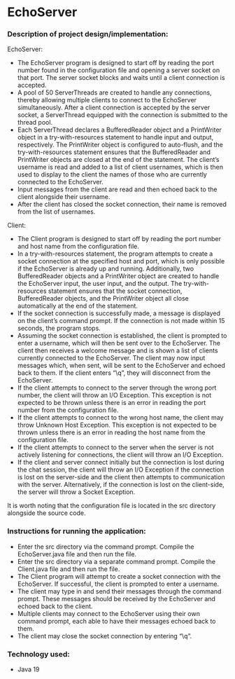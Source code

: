# EchoServer

### Description of project design/implementation:  
EchoServer:
-	The EchoServer program is designed to start off by reading the port number found in the configuration file and opening a server socket on that port. The server socket blocks and waits until a client connection is accepted. 
-	A pool of 50 ServerThreads are created to handle any connections, thereby allowing multiple clients to connect to the EchoServer simultaneously.  After a client connection is accepted by the server socket, a ServerThread equipped with the connection is submitted to the thread pool. 
-	Each ServerThread declares a BufferedReader object and a PrintWriter object in a try-with-resources statement to handle input and output, respectively. The PrintWriter object is configured to auto-flush, and the try-with-resources statement ensures that the BufferedReader and PrintWriter objects are closed at the end of the statement. The client’s username is read and added to a list of client usernames, which is then used to display to the client the names of those who are currently connected to the EchoServer. 
-	Input messages from the client are read and then echoed back to the client alongside their username. 
-	After the client has closed the socket connection, their name is removed from the list of usernames. 

Client:
-	The Client program is designed to start off by reading the port number and host name from the configuration file.
-	In a try-with-resources statement, the program attempts to create a socket connection at the specified host and port, which is only possible if the EchoServer is already up and running. Additionally, two BufferedReader objects and a PrintWriter object are created to handle the EchoServer input, the user input, and the output. The try-with-resources statement ensures that the socket connection, BufferedReader objects, and the PrintWriter object all close automatically at the end of the statement.
-	If the socket connection is successfully made, a message is displayed on the client’s command prompt. If the connection is not made within 15 seconds, the program stops.  
-	Assuming the socket connection is established, the client is prompted to enter a username, which will then be sent over to the EchoServer. The client then receives a welcome message and is shown a list of clients currently connected to the EchoServer. The client may now input messages which, when sent, will be sent to the EchoServer and echoed back to them. If the client enters “\q”, they will disconnect from the EchoServer. 
-	If the client attempts to connect to the server through the wrong port number, the client will throw an I/O Exception. This exception is not expected to be thrown unless there is an error in reading the port number from the configuration file. 
-	If the client attempts to connect to the wrong host name, the client may throw Unknown Host Exception. This exception is not expected to be thrown unless there is an error in reading the host name from the configuration file.
-	If the client attempts to connect to the server when the server is not actively listening for connections, the client will throw an I/O Exception.
-	If the client and server connect initially but the connection is lost during the chat session, the client will throw an I/O Exception if the connection is lost on the server-side and the client then attempts to communication with the server. Alternatively, if the connection is lost on the client-side, the server will throw a Socket Exception.

It is worth noting that the configuration file is located in the src directory alongside the source code.  

### Instructions for running the application:  
-	Enter the src directory via the command prompt. Compile the EchoServer.java file and then run the file. 
-	Enter the src directory via a separate command prompt. Compile the Client.java file and then run the file. 
-	The Client program will attempt to create a socket connection with the EchoServer. If successful, the client is prompted to enter a username. 
-	The client may type in and send their messages through the command prompt. These messages should be received by the EchoServer and echoed back to the client. 
-	Multiple clients may connect to the EchoServer using their own command prompt, each able to have their messages echoed back to them.
-	The client may close the socket connection by entering “\q”.  


### Technology used:
- Java 19
